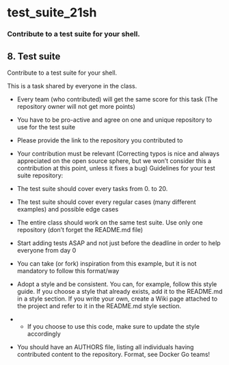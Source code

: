 # test_suite_21sh
### Contribute to a test suite for your shell.

## 8. Test suite

Contribute to a test suite for your shell.

This is a task shared by everyone in the class.

* Every team (who contributed) will get the same score for this task (The repository owner will not get more points)
* You have to be pro-active and agree on one and unique repository to use for the test suite
* Please provide the link to the repository you contributed to
* Your contribution must be relevant (Correcting typos is nice and always appreciated on the open source sphere, but we won’t consider this a contribution at this point, unless it fixes a bug)
Guidelines for your test suite repository:

* The test suite should cover every tasks from 0. to 20.
* The test suite should cover every regular cases (many different examples) and possible edge cases
* The entire class should work on the same test suite. Use only one repository (don’t forget the README.md file)
* Start adding tests ASAP and not just before the deadline in order to help everyone from day 0
* You can take (or fork) inspiration from this example, but it is not mandatory to follow this format/way
* Adopt a style and be consistent. You can, for example, follow this style guide. If you choose a style that already exists, add it to the README.md in a style section. If you write your own, create a Wiki page attached to the project and refer to it in the README.md style section.
* * If you choose to use this code, make sure to update the style accordingly
* You should have an AUTHORS file, listing all individuals having contributed content to the repository. Format, see Docker
Go teams!

